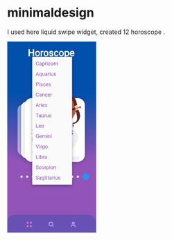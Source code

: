 # minimaldesign

I used here liquid swipe widget, created 12 horoscope .

![Octocat](https://github.com/emrahseyhan/minimaldesign/blob/main/ss/ss2.PNG)
